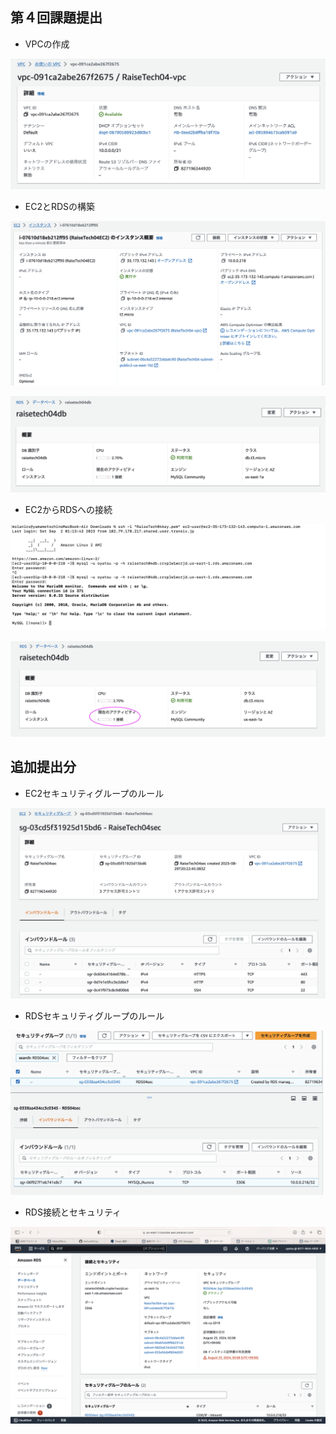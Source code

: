 ## 第４回課題提出

- VPCの作成

![画像](image/vpc04img.png)

- EC2とRDSの構築

![画像](image/ec204img.png)

![画像](image/rds04img.png)

- EC2からRDSへの接続

![画像](image/terminal04.png)

![画像](image/rds04-2img.png)

## 追加提出分

- EC2セキュリティグループのルール

![画像](image/EC2sg04.png)

- RDSセキュリティグループのルール

![画像](image/RDSsg04.png)

- RDS接続とセキュリティ

![画像](image/RDS04-2.png)

